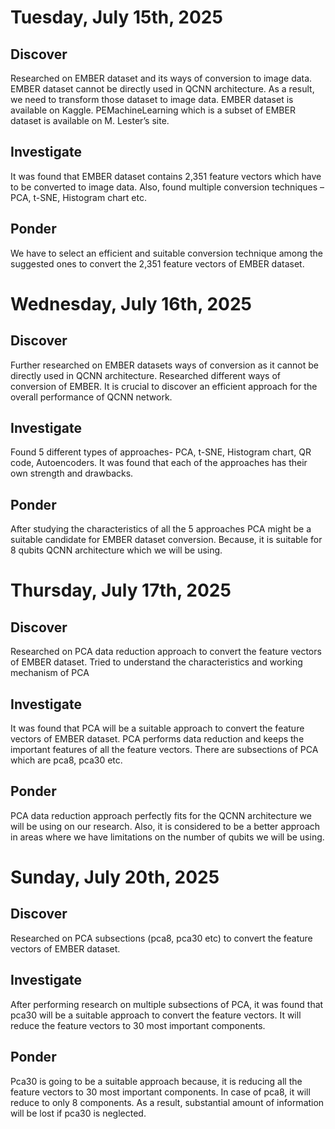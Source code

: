 # Tuesday, July 15th, 2025

## Discover
Researched on EMBER dataset and its ways of conversion to image data. EMBER dataset cannot be directly used in QCNN architecture. As a result, we need to transform those dataset to image data. EMBER dataset is available on Kaggle. PEMachineLearning which is a subset of EMBER dataset is available on M. Lester’s site.

## Investigate
It was found that EMBER dataset contains 2,351 feature vectors which have to be converted to image data. Also, found multiple conversion techniques – PCA, t-SNE, Histogram chart etc.

## Ponder
We have to select an efficient and suitable conversion technique among the suggested ones to convert the 2,351 feature vectors of EMBER dataset.


# Wednesday, July 16th, 2025

## Discover
Further researched on EMBER datasets ways of conversion as it cannot be directly used in QCNN architecture. Researched different ways of conversion of EMBER. It is crucial to discover an efficient approach for the overall performance of QCNN network.

## Investigate
Found 5 different types of approaches- PCA, t-SNE, Histogram chart, QR code, Autoencoders. It was found that each of the approaches has their own strength and drawbacks.

## Ponder
After studying the characteristics of all the 5 approaches PCA might be a suitable candidate for EMBER dataset conversion. Because, it is suitable for 8 qubits QCNN architecture which we will be using.


# Thursday, July 17th, 2025

## Discover
Researched on PCA data reduction approach to convert the feature vectors of EMBER dataset. Tried to understand the characteristics and working mechanism of PCA

## Investigate
It was found that PCA will be a suitable approach to convert the feature vectors of EMBER dataset. PCA performs data reduction and keeps the important features of all the feature vectors. There are subsections of PCA which are pca8, pca30 etc.

## Ponder
PCA data reduction approach perfectly fits for the QCNN architecture we will be using on our research. Also, it is considered to be a better approach in areas where we have limitations on the number of qubits we will be using.

# Sunday, July 20th, 2025

## Discover
Researched on PCA subsections (pca8, pca30 etc) to convert the feature vectors of EMBER dataset.

## Investigate
After performing research on multiple subsections of PCA, it was found that pca30 will be a suitable approach to convert the feature vectors. It will reduce the feature vectors to 30 most important components. 

## Ponder
Pca30 is going to be a suitable approach because, it is reducing all the feature vectors to 30 most important components. In case of pca8, it will reduce to only 8 components.  As a result, substantial amount of information will be lost if pca30 is neglected. 